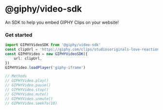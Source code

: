 # @giphy/video-sdk

An SDK to help you embed GIPHY Clips on your website!

### Get started
```typescript
import GIPHYVideoSDK from '@giphy/video-sdk'
const clipUrl = 'https://giphy.com/clips/studiosoriginals-love-reaction-emotion-h48wFAB9JpSTSiXwHw'
const GIPHYVideo = new GIPHYVideoSDK({
    url: clipUrl,
})
GIPHYVideo.loadPlayer('giphy-iframe')

// Methods
// GIPHYVideo.play()
// GIPHYVideo.pause()
// GIPHYVideo.stop()
// GIPHYVideo.mute()
// GIPHYVideo.unmute()
// GIPHYVideo.seekTo(10)
```